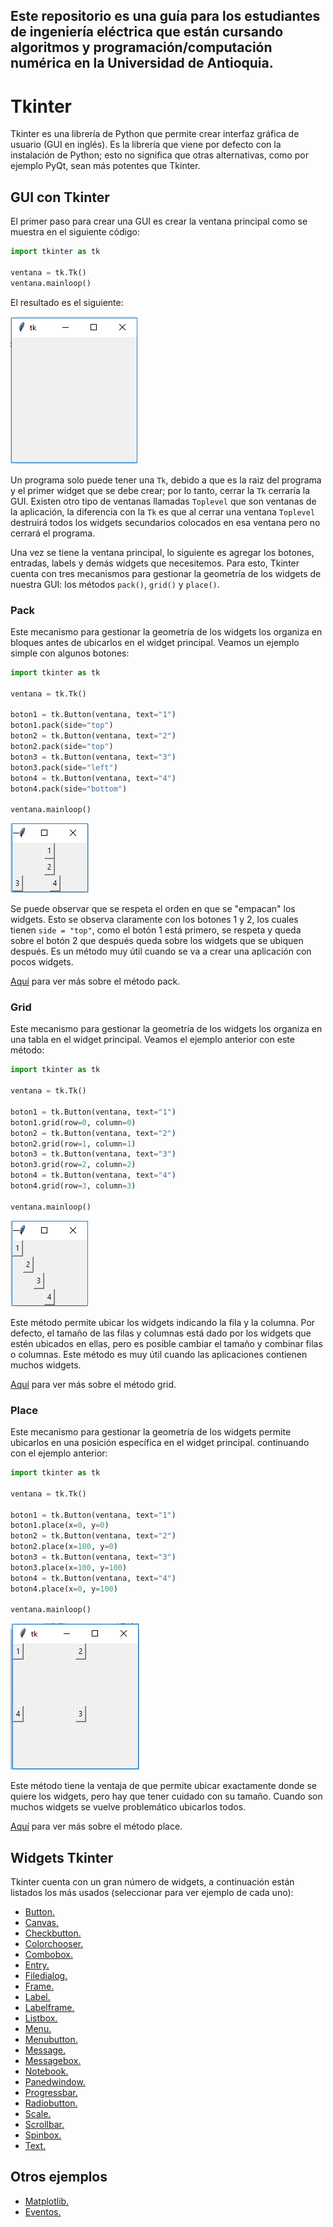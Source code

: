 ## Este repositorio es una guía para los estudiantes de ingeniería eléctrica que están cursando algoritmos y programación/computación numérica en la Universidad de Antioquia.

# Tkinter
Tkinter es una librería de Python que permite crear interfaz gráfica de usuario (GUI en inglés). Es la librería que viene por defecto con la instalación de Python; esto no significa que otras alternativas, como por ejemplo PyQt, sean más potentes que Tkinter.

## GUI con Tkinter
El primer paso para crear una GUI es crear la ventana principal como se muestra en el siguiente código:

```python
import tkinter as tk

ventana = tk.Tk()
ventana.mainloop()
```

El resultado es el siguiente:

![Ventana Tkinter](https://github.com/juan-suarezp/PythonTkinterTutorial/blob/master/ventana.png)

Un programa solo puede tener una `Tk`, debido a que es la raiz del programa y el primer widget que se debe crear; por lo tanto, cerrar la `Tk` cerraría la GUI. Existen otro tipo de ventanas llamadas `Toplevel` que son ventanas de la aplicación, la diferencia con la `Tk` es que al cerrar una ventana `Toplevel` destruirá todos los widgets secundarios colocados en esa ventana pero no cerrará el programa. 

Una vez se tiene la ventana principal, lo siguiente es agregar los botones, entradas, labels y demás widgets que necesitemos. Para esto, Tkinter cuenta con tres mecanismos para gestionar la geometría de los widgets de nuestra GUI: los métodos `pack()`, `grid()` y `place()`.

### Pack
Este mecanismo para gestionar la geometría de los widgets los organiza en bloques antes de ubicarlos en el widget principal. Veamos un ejemplo simple con algunos botones:

```python
import tkinter as tk

ventana = tk.Tk()

boton1 = tk.Button(ventana, text="1")
boton1.pack(side="top")
boton2 = tk.Button(ventana, text="2")
boton2.pack(side="top")
boton3 = tk.Button(ventana, text="3")
boton3.pack(side="left")
boton4 = tk.Button(ventana, text="4")
boton4.pack(side="bottom")

ventana.mainloop()
```
![ventana botones pack](https://github.com/juan-suarezp/PythonTkinterTutorial/blob/master/ventanapack.png)

Se puede observar que se respeta el orden en que se "empacan" los widgets. Esto se observa claramente con los botones 1 y 2, los cuales tienen `side = "top"`, como el botón 1 está primero, se respeta y queda sobre el botón 2 que después queda sobre los widgets que se ubiquen después. Es un método muy útil cuando se va a crear una aplicación con pocos widgets.

[Aquí](https://www.tutorialspoint.com/python/tk_pack.htm) para ver más sobre el método pack.

### Grid
Este mecanismo para gestionar la geometría de los widgets los organiza en una tabla en el widget principal. Veamos el ejemplo anterior con este método:

```python
import tkinter as tk

ventana = tk.Tk()

boton1 = tk.Button(ventana, text="1")
boton1.grid(row=0, column=0)
boton2 = tk.Button(ventana, text="2")
boton2.grid(row=1, column=1)
boton3 = tk.Button(ventana, text="3")
boton3.grid(row=2, column=2)
boton4 = tk.Button(ventana, text="4")
boton4.grid(row=3, column=3)

ventana.mainloop()
```
![ventana botones grid](https://github.com/juan-suarezp/PythonTkinterTutorial/blob/master/ventanagrid.png)

Este método permite ubicar los widgets indicando la fila y la columna. Por defecto, el tamaño de las filas y columnas está dado por los widgets que estén ubicados en ellas, pero es posible cambiar el tamaño y combinar filas o columnas. Este método es muy útil cuando las aplicaciones contienen muchos widgets.

[Aquí](https://www.tutorialspoint.com/python/tk_grid.htm) para ver más sobre el método grid.

### Place
Este mecanismo para gestionar la geometría de los widgets permite ubicarlos en una posición específica en el widget principal. continuando con el ejemplo anterior:

```python
import tkinter as tk

ventana = tk.Tk()

boton1 = tk.Button(ventana, text="1")
boton1.place(x=0, y=0)
boton2 = tk.Button(ventana, text="2")
boton2.place(x=100, y=0)
boton3 = tk.Button(ventana, text="3")
boton3.place(x=100, y=100)
boton4 = tk.Button(ventana, text="4")
boton4.place(x=0, y=100)

ventana.mainloop()
```
![ventana botones place](https://github.com/juan-suarezp/PythonTkinterTutorial/blob/master/ventanaplace.png)

Este método tiene la ventaja de que permite ubicar exactamente donde se quiere los widgets, pero hay que tener cuidado con su tamaño. Cuando son muchos widgets se vuelve problemático ubicarlos todos.

[Aquí](https://www.tutorialspoint.com/python/tk_place.htm) para ver más sobre el método place.

## Widgets Tkinter
Tkinter cuenta con un gran número de widgets, a continuación están listados los más usados (seleccionar para ver ejemplo de cada uno):
- [Button.](https://github.com/juan-suarezp/PythonTkinterTutorial/blob/master/widgets/button/button.md)
- [Canvas.](https://github.com/juan-suarezp/PythonTkinterTutorial/blob/master/widgets/canvas/canvas.md)
- [Checkbutton.](https://github.com/juan-suarezp/PythonTkinterTutorial/blob/master/widgets/checkbutton/checkbutton.md)
- [Colorchooser.](https://github.com/juan-suarezp/PythonTkinterTutorial/blob/master/widgets/colorchooser/colorchooser.md)
- [Combobox.](https://github.com/juan-suarezp/PythonTkinterTutorial/blob/master/widgets/combobox/combobox.md)
- [Entry.](https://github.com/juan-suarezp/PythonTkinterTutorial/blob/master/widgets/entry/entry.md)
- [Filedialog.](https://github.com/juan-suarezp/PythonTkinterTutorial/blob/master/widgets/filedialog/filedialog.md)
- [Frame.](https://github.com/juan-suarezp/PythonTkinterTutorial/blob/master/widgets/frame/frame.md)
- [Label.](https://github.com/juan-suarezp/PythonTkinterTutorial/blob/master/widgets/label/label.md)
- [Labelframe.](https://github.com/juan-suarezp/PythonTkinterTutorial/blob/master/widgets/labelframe/labelframe.md)
- [Listbox.](https://github.com/juan-suarezp/PythonTkinterTutorial/blob/master/widgets/listbox/listbox.md)
- [Menu.](https://github.com/juan-suarezp/PythonTkinterTutorial/blob/master/widgets/menu/menu.md)
- [Menubutton.](https://github.com/juan-suarezp/PythonTkinterTutorial/blob/master/widgets/menubutton/menubutton.md)
- [Message.](https://github.com/juan-suarezp/PythonTkinterTutorial/blob/master/widgets/message/message.md)
- [Messagebox.](https://github.com/juan-suarezp/PythonTkinterTutorial/blob/master/widgets/messagebox/messagebox.md)
- [Notebook.](https://github.com/juan-suarezp/PythonTkinterTutorial/blob/master/widgets/notebook/notebook.md)
- [Panedwindow.](https://github.com/juan-suarezp/PythonTkinterTutorial/blob/master/widgets/panedwindow/panedwindow.md)
- [Progressbar.](https://github.com/juan-suarezp/PythonTkinterTutorial/blob/master/widgets/progressbar/progressbar.md)
- [Radiobutton.](https://github.com/juan-suarezp/PythonTkinterTutorial/blob/master/widgets/radiobutton/radiobutton.md)
- [Scale.](https://github.com/juan-suarezp/PythonTkinterTutorial/blob/master/widgets/scale/scale.md)
- [Scrollbar.](https://github.com/juan-suarezp/PythonTkinterTutorial/blob/master/widgets/scrollbar/scrollbar.md)
- [Spinbox.](https://github.com/juan-suarezp/PythonTkinterTutorial/blob/master/widgets/spinbox/spinbox.md)
- [Text.](https://github.com/juan-suarezp/PythonTkinterTutorial/blob/master/widgets/text/text.md)

## Otros ejemplos
- [Matplotlib.](https://github.com/juan-suarezp/PythonTkinterTutorial/blob/master/otros%20ejemplos/matplotlib/matplotlib.md)
- [Eventos.](https://github.com/juan-suarezp/PythonTkinterTutorial/blob/master/otros%20ejemplos/eventos/eventos.md)
